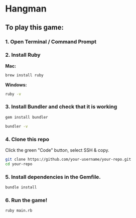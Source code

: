 # Hangman


## To play this game:
### 1. Open Terminal / Command Prompt
### 2. Install Ruby
  **Mac:**
  ```bash
  brew install ruby
  ```
  **Windows:**
  ```bash
  ruby -v
  ```
### 3. Install Bundler and check that it is working
  ```bash
  gem install bundler
  ```
  ```bash
  bundler -v
  ```
### 4. Clone this repo
 Click the green "Code" button, select SSH & copy.
  ```bash
  git clone https://github.com/your-username/your-repo.git
  cd your-repo
  ```
### 5. Install dependencies in the Gemfile.
  ```bash
  bundle install
  ```
### 6. Run the game!
  ```bash
  ruby main.rb
  ```
